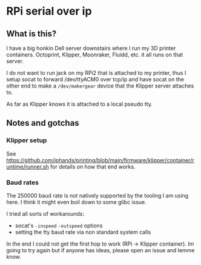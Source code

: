 # RPi serial over ip

## What is this?

I have a big honkin Dell server downstairs where I run my 3D printer containers.
Octoprint, Klipper, Moonraker, Fluidd, etc. it all runs on that server.

I do not want to run jack on my RPi2 that is attached to my printer, thus I
setup socat to forward /dev/ttyACM0 over tcp/ip and have socat on the other end
to make a `/dev/makergear` device that the Klipper server attaches to.

As far as Klipper knows it is attached to a local pseudo tty.

## Notes and gotchas

### Klipper setup

See https://github.com/iphands/printing/blob/main/firmware/klipper/container/runtime/runner.sh
for details on how that end works.

### Baud rates

The 250000 baud rate is not natively supported by the tooling I am using here. I
think it might even boil down to some glibc issue.

I tried all sorts of workarounds:

- socat's `-inspeed` `-outspeed` options
- setting the tty baud rate via non standard system calls

In the end I could not get the first hop to work (RPi -> Klipper container).
Im going to try again but if anyone has ideas, please open an issue and lemme know.

